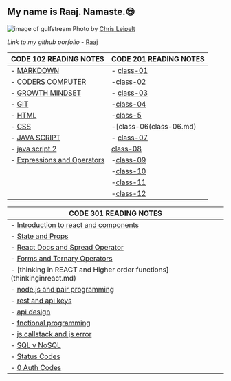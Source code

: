 
## My name is Raaj. Namaste.😎

![image of gulfstream](gulfstream.jpg)
Photo by [Chris Leipelt](https://unsplash.com/@cleipelt?utm_source=unsplash&utm_medium=referral&utm_content=creditCopyText)
  
 
 
 
*Link to my github porfolio* - [Raaj](https://github.com/raajv)

| CODE 102 READING NOTES  | CODE 201 READING NOTES |
| ----------------------- | ---------------------- |
| - [MARKDOWN](MARKDOWN.md) |- [class-01](class-01.md) |
| - [CODERS COMPUTER](CODERSCOMPUTER.md) |-[class-02](class-02.md) |
| - [GROWTH MINDSET](GROWTHMINDSET.md) |- [class-03](class-03.md) |
| - [GIT](GIT.md) | -[class-04](class-04.md) |
| - [HTML](HTML.md) |-[class-5](class-05.md)   |
| - [CSS](CSS.md) | -[class-06(class-06.md)   |
| - [JAVA SCRIPT](java.md) |- [class-07](class-07.md) |
| - [java script 2](js2.md) |[class-08](class-08.md) |
| - [Expressions and Operators](expressionnops.md) |-[class-09](class-09.md)|
|                                                  |-[class-10](class-10.md)|
|                                             |-[class-11](class-11.md) |
|                                          |-[class-12](class-12.md) |      



| CODE 301 READING NOTES |
| ----------------------- |
|- [Introduction to react and components](components.md) |
|- [State and Props](stateandprops.md)|
|- [React Docs and Spread Operator]( reactdocsnprops.md)|
|- [Forms and Ternary Operators](forms-and-ternary.md)|
|- [thinking in REACT and Higher order functions] (thinkinginreact.md)|
|- [node.js and pair programming](node-n-pair-progrm.md)|
| - [rest and api keys](rest-api.md)|
| - [api design](apidesign.md)|
| - [fnctional programming](functionalprogramming.md)|
| - [js callstack and js error](js-callstack-error.md)|
| - [SQL v NoSQL](sql.md)|
| - [Status Codes](satuscodes.md)|
| - [0 Auth Codes](0auth.md)|

 


